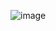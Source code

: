 ![image](https://user-images.githubusercontent.com/87238365/167573718-0d752f43-5943-463f-b21c-db6e5b84a0e7.png)

